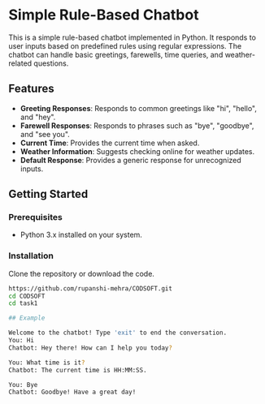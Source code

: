 # Simple Rule-Based Chatbot

This is a simple rule-based chatbot implemented in Python. It responds to user inputs based on predefined rules using regular expressions. The chatbot can handle basic greetings, farewells, time queries, and weather-related questions.

## Features

- **Greeting Responses**: Responds to common greetings like "hi", "hello", and "hey".
- **Farewell Responses**: Responds to phrases such as "bye", "goodbye", and "see you".
- **Current Time**: Provides the current time when asked.
- **Weather Information**: Suggests checking online for weather updates.
- **Default Response**: Provides a generic response for unrecognized inputs.

## Getting Started

### Prerequisites

- Python 3.x installed on your system.

### Installation
Clone the repository or download the code.
   ```bash
   https://github.com/rupanshi-mehra/CODSOFT.git
   cd CODSOFT
   cd task1

## Example

Welcome to the chatbot! Type 'exit' to end the conversation.
You: Hi
Chatbot: Hey there! How can I help you today?

You: What time is it?
Chatbot: The current time is HH:MM:SS.

You: Bye
Chatbot: Goodbye! Have a great day!

